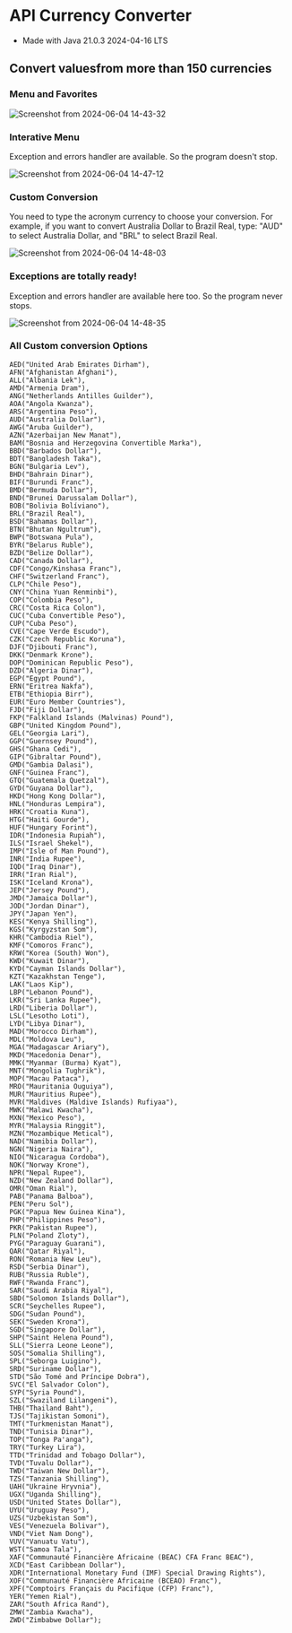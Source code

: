 # API Currency Converter

* Made with Java 21.0.3 2024-04-16 LTS

## Convert values ​​from more than 150 currencies

### Menu and Favorites
![Screenshot from 2024-06-04 14-43-32](https://github.com/luizmarinhojr/java-skills/assets/100722777/fa32200c-6705-4581-8f52-7fd1d77f8195)

### Interative Menu
Exception and errors handler are available. So the program doesn't stop.

![Screenshot from 2024-06-04 14-47-12](https://github.com/luizmarinhojr/java-skills/assets/100722777/28ed0a2d-3dd9-40e3-88b3-a138e9dda450)

### Custom Conversion
You need to type the acronym currency to choose your conversion. For example, if you want to convert Australia Dollar to Brazil Real, type: "AUD" to select Australia Dollar, and "BRL" to select Brazil Real.

![Screenshot from 2024-06-04 14-48-03](https://github.com/luizmarinhojr/java-skills/assets/100722777/a02620b3-da71-4280-bbb3-d399e04b3935)

### Exceptions are totally ready!
Exception and errors handler are available here too. So the program never stops.

![Screenshot from 2024-06-04 14-48-35](https://github.com/luizmarinhojr/java-skills/assets/100722777/3aaff00b-4b36-4d98-89c9-0931eb224c30)



### All Custom conversion Options
    AED("United Arab Emirates Dirham"),
    AFN("Afghanistan Afghani"),
    ALL("Albania Lek"),
    AMD("Armenia Dram"),
    ANG("Netherlands Antilles Guilder"),
    AOA("Angola Kwanza"),
    ARS("Argentina Peso"),
    AUD("Australia Dollar"),
    AWG("Aruba Guilder"),
    AZN("Azerbaijan New Manat"),
    BAM("Bosnia and Herzegovina Convertible Marka"),
    BBD("Barbados Dollar"),
    BDT("Bangladesh Taka"),
    BGN("Bulgaria Lev"),
    BHD("Bahrain Dinar"),
    BIF("Burundi Franc"),
    BMD("Bermuda Dollar"),
    BND("Brunei Darussalam Dollar"),
    BOB("Bolivia Bolíviano"),
    BRL("Brazil Real"),
    BSD("Bahamas Dollar"),
    BTN("Bhutan Ngultrum"),
    BWP("Botswana Pula"),
    BYR("Belarus Ruble"),
    BZD("Belize Dollar"),
    CAD("Canada Dollar"),
    CDF("Congo/Kinshasa Franc"),
    CHF("Switzerland Franc"),
    CLP("Chile Peso"),
    CNY("China Yuan Renminbi"),
    COP("Colombia Peso"),
    CRC("Costa Rica Colon"),
    CUC("Cuba Convertible Peso"),
    CUP("Cuba Peso"),
    CVE("Cape Verde Escudo"),
    CZK("Czech Republic Koruna"),
    DJF("Djibouti Franc"),
    DKK("Denmark Krone"),
    DOP("Dominican Republic Peso"),
    DZD("Algeria Dinar"),
    EGP("Egypt Pound"),
    ERN("Eritrea Nakfa"),
    ETB("Ethiopia Birr"),
    EUR("Euro Member Countries"),
    FJD("Fiji Dollar"),
    FKP("Falkland Islands (Malvinas) Pound"),
    GBP("United Kingdom Pound"),
    GEL("Georgia Lari"),
    GGP("Guernsey Pound"),
    GHS("Ghana Cedi"),
    GIP("Gibraltar Pound"),
    GMD("Gambia Dalasi"),
    GNF("Guinea Franc"),
    GTQ("Guatemala Quetzal"),
    GYD("Guyana Dollar"),
    HKD("Hong Kong Dollar"),
    HNL("Honduras Lempira"),
    HRK("Croatia Kuna"),
    HTG("Haiti Gourde"),
    HUF("Hungary Forint"),
    IDR("Indonesia Rupiah"),
    ILS("Israel Shekel"),
    IMP("Isle of Man Pound"),
    INR("India Rupee"),
    IQD("Iraq Dinar"),
    IRR("Iran Rial"),
    ISK("Iceland Krona"),
    JEP("Jersey Pound"),
    JMD("Jamaica Dollar"),
    JOD("Jordan Dinar"),
    JPY("Japan Yen"),
    KES("Kenya Shilling"),
    KGS("Kyrgyzstan Som"),
    KHR("Cambodia Riel"),
    KMF("Comoros Franc"),
    KRW("Korea (South) Won"),
    KWD("Kuwait Dinar"),
    KYD("Cayman Islands Dollar"),
    KZT("Kazakhstan Tenge"),
    LAK("Laos Kip"),
    LBP("Lebanon Pound"),
    LKR("Sri Lanka Rupee"),
    LRD("Liberia Dollar"),
    LSL("Lesotho Loti"),
    LYD("Libya Dinar"),
    MAD("Morocco Dirham"),
    MDL("Moldova Leu"),
    MGA("Madagascar Ariary"),
    MKD("Macedonia Denar"),
    MMK("Myanmar (Burma) Kyat"),
    MNT("Mongolia Tughrik"),
    MOP("Macau Pataca"),
    MRO("Mauritania Ouguiya"),
    MUR("Mauritius Rupee"),
    MVR("Maldives (Maldive Islands) Rufiyaa"),
    MWK("Malawi Kwacha"),
    MXN("Mexico Peso"),
    MYR("Malaysia Ringgit"),
    MZN("Mozambique Metical"),
    NAD("Namibia Dollar"),
    NGN("Nigeria Naira"),
    NIO("Nicaragua Cordoba"),
    NOK("Norway Krone"),
    NPR("Nepal Rupee"),
    NZD("New Zealand Dollar"),
    OMR("Oman Rial"),
    PAB("Panama Balboa"),
    PEN("Peru Sol"),
    PGK("Papua New Guinea Kina"),
    PHP("Philippines Peso"),
    PKR("Pakistan Rupee"),
    PLN("Poland Zloty"),
    PYG("Paraguay Guarani"),
    QAR("Qatar Riyal"),
    RON("Romania New Leu"),
    RSD("Serbia Dinar"),
    RUB("Russia Ruble"),
    RWF("Rwanda Franc"),
    SAR("Saudi Arabia Riyal"),
    SBD("Solomon Islands Dollar"),
    SCR("Seychelles Rupee"),
    SDG("Sudan Pound"),
    SEK("Sweden Krona"),
    SGD("Singapore Dollar"),
    SHP("Saint Helena Pound"),
    SLL("Sierra Leone Leone"),
    SOS("Somalia Shilling"),
    SPL("Seborga Luigino"),
    SRD("Suriname Dollar"),
    STD("São Tomé and Príncipe Dobra"),
    SVC("El Salvador Colon"),
    SYP("Syria Pound"),
    SZL("Swaziland Lilangeni"),
    THB("Thailand Baht"),
    TJS("Tajikistan Somoni"),
    TMT("Turkmenistan Manat"),
    TND("Tunisia Dinar"),
    TOP("Tonga Pa'anga"),
    TRY("Turkey Lira"),
    TTD("Trinidad and Tobago Dollar"),
    TVD("Tuvalu Dollar"),
    TWD("Taiwan New Dollar"),
    TZS("Tanzania Shilling"),
    UAH("Ukraine Hryvnia"),
    UGX("Uganda Shilling"),
    USD("United States Dollar"),
    UYU("Uruguay Peso"),
    UZS("Uzbekistan Som"),
    VES("Venezuela Bolivar"),
    VND("Viet Nam Dong"),
    VUV("Vanuatu Vatu"),
    WST("Samoa Tala"),
    XAF("Communauté Financière Africaine (BEAC) CFA Franc BEAC"),
    XCD("East Caribbean Dollar"),
    XDR("International Monetary Fund (IMF) Special Drawing Rights"),
    XOF("Communauté Financière Africaine (BCEAO) Franc"),
    XPF("Comptoirs Français du Pacifique (CFP) Franc"),
    YER("Yemen Rial"),
    ZAR("South Africa Rand"),
    ZMW("Zambia Kwacha"),
    ZWD("Zimbabwe Dollar");
